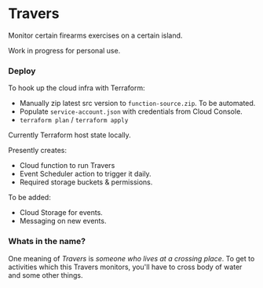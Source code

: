 # Travers

Monitor certain firearms exercises on a certain island.

Work in progress for personal use.

### Deploy

To hook up the cloud infra with Terraform:

- Manually zip latest src version to `function-source.zip`. To be automated.
- Populate `service-account.json` with credentials from Cloud Console.
- `terraform plan` /  `terraform apply`
  
Currently Terraform host state locally.

Presently creates:
- Cloud function to run Travers
- Event Scheduler action to trigger it daily.
- Required storage buckets & permissions.

To be added:
- Cloud Storage for events.
- Messaging on new events.

### Whats in the name?

One meaning of _Travers_ is _someone who lives at a crossing place_. To get to activities which this Travers monitors, you'll have to cross body of water and some other things.

